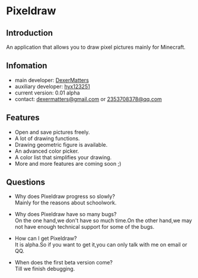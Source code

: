 # Pixeldraw
## Introduction
An application that allows you to draw pixel pictures mainly for Minecraft.
## Infomation
- main developer: [DexerMatters](https://github.com/DexerMatters)
- auxiliary developer: [hyx123251](https://github.com/hyx123251)
- current version: 0.01 alpha
- contact: dexermatters@gmail.com or 2353708378@qq.com  
## Features
- Open and save pictures freely.
- A lot of drawing functions.
- Drawing geometric figure is available.
- An advanced color picker.
- A color list that simplifies your drawing.
- More and more features are coming soon ;)
## Questions
- Why does Pixeldraw progress so slowly?  
Mainly for the reasons about schoolwork.
  
- Why does Pixeldraw have so many bugs?  
On the one hand,we don't have so much time.On the other hand,we may not have enough technical support for some of the bugs.
- How can I get Pixeldraw?  
It is alpha.So if you want to get it,you can only talk with me on email or QQ.
- When does the first beta version come?  
Till we finish debugging.

